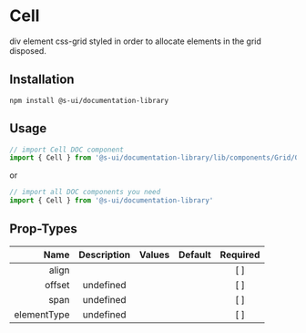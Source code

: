 # Cell
div element css-grid styled in order to allocate elements in the grid disposed.

## Installation
`npm install @s-ui/documentation-library`

## Usage

```js
// import Cell DOC component
import { Cell } from '@s-ui/documentation-library/lib/components/Grid/Grid.js'
```

or

```js
// import all DOC components you need
import { Cell } from '@s-ui/documentation-library'
```

## Prop-Types

| Name | Description | Values  | Default | Required |
| ---: |:---:| ---:| ---: |:---: |
| align |  | | |  [ ]  |
| offset | undefined | | |  [ ]  |
| span | undefined | | |  [ ]  |
| elementType | undefined | | |  [ ]  |
